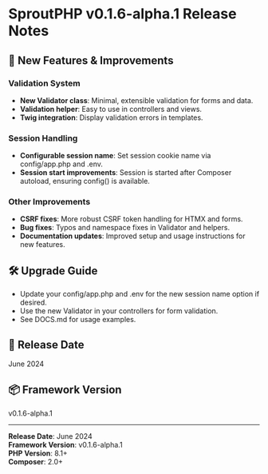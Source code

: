 # SproutPHP v0.1.6-alpha.1 Release Notes

## 🎉 New Features & Improvements

### Validation System
- **New Validator class**: Minimal, extensible validation for forms and data.
- **Validation helper**: Easy to use in controllers and views.
- **Twig integration**: Display validation errors in templates.

### Session Handling
- **Configurable session name**: Set session cookie name via config/app.php and .env.
- **Session start improvements**: Session is started after Composer autoload, ensuring config() is available.

### Other Improvements
- **CSRF fixes**: More robust CSRF token handling for HTMX and forms.
- **Bug fixes**: Typos and namespace fixes in Validator and helpers.
- **Documentation updates**: Improved setup and usage instructions for new features.

## 🛠️ Upgrade Guide

- Update your config/app.php and .env for the new session name option if desired.
- Use the new Validator in your controllers for form validation.
- See DOCS.md for usage examples.

## 📅 Release Date

June 2024

## 📦 Framework Version

v0.1.6-alpha.1

---

**Release Date**: June 2024  
**Framework Version**: v0.1.6-alpha.1  
**PHP Version**: 8.1+  
**Composer**: 2.0+ 